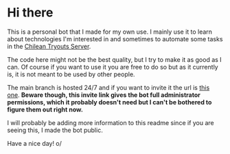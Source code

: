 # Hi there
This is a personal bot that I made for my own use.  I mainly use it to learn about technologies I'm interested in and sometimes to automate some tasks in the [Chilean Tryouts Server](https://discord.com/invite/tvssYeTwy2).

The code here might not be the best quality, but I try to make it as good as I can. Of course if you want to use it you are free to do so but as it currently is, it is not meant to be used by other people.

The main branch is hosted 24/7 and if you want to invite it the url is [this one](https://discord.com/api/oauth2/authorize?client_id=570442820704272384&permissions=8&scope=bot). **Beware though, this invite link gives the bot full administrator permissions, which it probably doesn't need but I can't be bothered to figure them out right now.**

I will probably be adding more information to this readme since if you are seeing this, I made the bot public.

Have a nice day! o/
